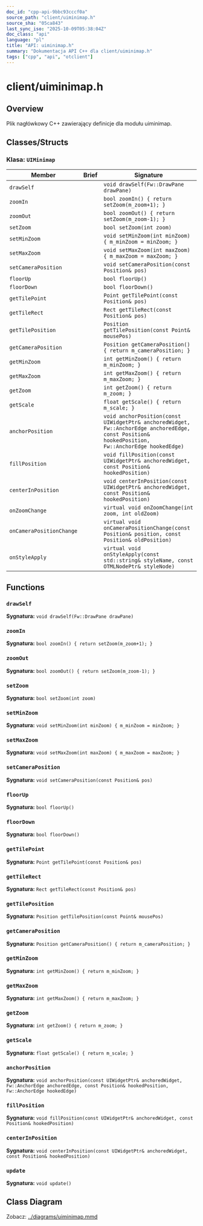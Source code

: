 ```yaml
---
doc_id: "cpp-api-9bbc93cccf0a"
source_path: "client/uiminimap.h"
source_sha: "05ca843"
last_sync_iso: "2025-10-09T05:38:04Z"
doc_class: "api"
language: "pl"
title: "API: uiminimap.h"
summary: "Dokumentacja API C++ dla client/uiminimap.h"
tags: ["cpp", "api", "otclient"]
---
```


# client/uiminimap.h

## Overview

Plik nagłówkowy C++ zawierający definicje dla modułu uiminimap.

## Classes/Structs

### Klasa: `UIMinimap`

| Member | Brief | Signature |
|--------|-------|-----------|
| `drawSelf` |  | `void drawSelf(Fw::DrawPane drawPane)` |
| `zoomIn` |  | `bool zoomIn() { return setZoom(m_zoom+1); }` |
| `zoomOut` |  | `bool zoomOut() { return setZoom(m_zoom-1); }` |
| `setZoom` |  | `bool setZoom(int zoom)` |
| `setMinZoom` |  | `void setMinZoom(int minZoom) { m_minZoom = minZoom; }` |
| `setMaxZoom` |  | `void setMaxZoom(int maxZoom) { m_maxZoom = maxZoom; }` |
| `setCameraPosition` |  | `void setCameraPosition(const Position& pos)` |
| `floorUp` |  | `bool floorUp()` |
| `floorDown` |  | `bool floorDown()` |
| `getTilePoint` |  | `Point getTilePoint(const Position& pos)` |
| `getTileRect` |  | `Rect getTileRect(const Position& pos)` |
| `getTilePosition` |  | `Position getTilePosition(const Point& mousePos)` |
| `getCameraPosition` |  | `Position getCameraPosition() { return m_cameraPosition; }` |
| `getMinZoom` |  | `int getMinZoom() { return m_minZoom; }` |
| `getMaxZoom` |  | `int getMaxZoom() { return m_maxZoom; }` |
| `getZoom` |  | `int getZoom() { return m_zoom; }` |
| `getScale` |  | `float getScale() { return m_scale; }` |
| `anchorPosition` |  | `void anchorPosition(const UIWidgetPtr& anchoredWidget, Fw::AnchorEdge anchoredEdge, const Position& hookedPosition, Fw::AnchorEdge hookedEdge)` |
| `fillPosition` |  | `void fillPosition(const UIWidgetPtr& anchoredWidget, const Position& hookedPosition)` |
| `centerInPosition` |  | `void centerInPosition(const UIWidgetPtr& anchoredWidget, const Position& hookedPosition)` |
| `onZoomChange` |  | `virtual void onZoomChange(int zoom, int oldZoom)` |
| `onCameraPositionChange` |  | `virtual void onCameraPositionChange(const Position& position, const Position& oldPosition)` |
| `onStyleApply` |  | `virtual void onStyleApply(const std::string& styleName, const OTMLNodePtr& styleNode)` |

## Functions

### `drawSelf`

**Sygnatura:** `void drawSelf(Fw::DrawPane drawPane)`

### `zoomIn`

**Sygnatura:** `bool zoomIn() { return setZoom(m_zoom+1); }`

### `zoomOut`

**Sygnatura:** `bool zoomOut() { return setZoom(m_zoom-1); }`

### `setZoom`

**Sygnatura:** `bool setZoom(int zoom)`

### `setMinZoom`

**Sygnatura:** `void setMinZoom(int minZoom) { m_minZoom = minZoom; }`

### `setMaxZoom`

**Sygnatura:** `void setMaxZoom(int maxZoom) { m_maxZoom = maxZoom; }`

### `setCameraPosition`

**Sygnatura:** `void setCameraPosition(const Position& pos)`

### `floorUp`

**Sygnatura:** `bool floorUp()`

### `floorDown`

**Sygnatura:** `bool floorDown()`

### `getTilePoint`

**Sygnatura:** `Point getTilePoint(const Position& pos)`

### `getTileRect`

**Sygnatura:** `Rect getTileRect(const Position& pos)`

### `getTilePosition`

**Sygnatura:** `Position getTilePosition(const Point& mousePos)`

### `getCameraPosition`

**Sygnatura:** `Position getCameraPosition() { return m_cameraPosition; }`

### `getMinZoom`

**Sygnatura:** `int getMinZoom() { return m_minZoom; }`

### `getMaxZoom`

**Sygnatura:** `int getMaxZoom() { return m_maxZoom; }`

### `getZoom`

**Sygnatura:** `int getZoom() { return m_zoom; }`

### `getScale`

**Sygnatura:** `float getScale() { return m_scale; }`

### `anchorPosition`

**Sygnatura:** `void anchorPosition(const UIWidgetPtr& anchoredWidget, Fw::AnchorEdge anchoredEdge, const Position& hookedPosition, Fw::AnchorEdge hookedEdge)`

### `fillPosition`

**Sygnatura:** `void fillPosition(const UIWidgetPtr& anchoredWidget, const Position& hookedPosition)`

### `centerInPosition`

**Sygnatura:** `void centerInPosition(const UIWidgetPtr& anchoredWidget, const Position& hookedPosition)`

### `update`

**Sygnatura:** `void update()`

## Class Diagram

Zobacz: [../diagrams/uiminimap.mmd](../diagrams/uiminimap.mmd)
